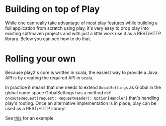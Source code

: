 # Building on top of Play

While one can really take advantage of most play features while building a full application from scratch using play, it's very easy to drop play into existing sbt/maven projects and with just a little work use it as a REST/HTTP library. Below you can see how to do that.

# Rolling your own

Because play2's core is written in scala, the easiest way to provide a Java API is by creating the required API in scala. 

In practice it means that one needs to extend ```GobalSettings``` as Global in the global name space GobalSettings has a method ``` def onRouteRequest(request: RequestHeader): Option[Handler] ``` that's handling play's routing. Once an alternative implementation is in place, play can be used as a REST/HTTP library! 

See [this](https://github.com/typesafehub/play2-mini/blob/master/src/main/scala/com/typesafe/play/mini/Setup.scala#L58) for an example.